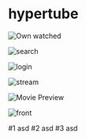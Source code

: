 # hypertube


![Own watched](https://lh3.googleusercontent.com/pw/ACtC-3d9BzVhPVNuYAd-D_Jg2d0NMALnFPJ5-ukOqsqPz6kBiLqcvKQRJmq5RWbEsSGBRPXjg3DM9sgpvR35lT08reZqOTbYwEnf7fvFF87qujYB6m9zhsQMoIbO_-_x2XSL5lCOTdeZozUbTgRAq_vR8PT3=w2516-h2012-no?authuser=0)

![search](https://lh3.googleusercontent.com/pw/ACtC-3djxtcfqepE9i9ISBibyV9N0VC7Ap_SCVhKBOKAiHdVsIVP2eA3PX98YwjBYw4Xj3EnYLOwvKBwV87jIQ-qsAsxvllbk3Upeixt-NyVE-elyH09OCj2JN2QbL3r9_sN08NBkKo4KUUkDXSqibN5vmWC=w2516-h2012-no?authuser=0)

![login](https://lh3.googleusercontent.com/pw/ACtC-3fwpWa4NegXy01PzvssRKYMiNnTtdg1P9UdGPupXgki7JisxLKrnw_OoTrCj60ErmQPS5SNxPXKAGh937XD_Me0PWVh2l5HFZFodWr5pczca2mydDzt_gKGGw8NxsF7FBbMHJDUY6rY_PcQxlkE_jOh=w2638-h2012-no?authuser=0)

![stream](https://lh3.googleusercontent.com/pw/ACtC-3dqqRd_ewVnRafqd5hxNNbd1Nz_heEDg_SgOYoL3jr5ezuM5rMaKEJx9Vcr22lD3Gs-1TEFZMJnsQz3DAc59BWyJnmuNfpC4XA6XEOrn_wu1E2dc6g6eVXZmG56-q44uSWBwTRMErfF2EjzP3Cvr4ku=w2638-h2012-no?authuser=0)

![Movie Preview](https://lh3.googleusercontent.com/pw/ACtC-3e-awmavpCECLW4nHnI3pDy4YRoQiGN80p9qbsZimD_W_DC5H51TFNbd06q_krZmGjHeA5Tz-8BzUZ6SJOLd1D5p9b9dtHw3-xeM1_ZSAFMdyqpxlFcTEaoUpl_IZbrnp0ZJJ8r9MGFMj9AJQc1v41n=w2360-h2012-no?authuser=0)

![front](https://lh3.googleusercontent.com/pw/ACtC-3d2al1P0QPifQTkPm5ZGBAEDyFAc4pGLb65zdnJAlovK43mDKn-u6TKb78d_BEzHFyQ7wYwPghgpRkHhOTy5IG2Y9K7m5_N5DT0iQX4K--novVea_UAtHKE_gnwrw5brbags8bb_v_sG88LAa791xy1=w2214-h2012-no?authuser=0)

#1 asd
#2 asd
#3 asd
